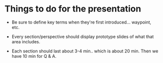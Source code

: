 # Things to do for the presentation #

- Be sure to define key terms when they're first introduced... waypoint, etc.

- Every section/perspective should display prototype slides of what that area includes.

- Each section should last about 3-4 min.. which is about 20 min. Then we have 10 min for Q & A.